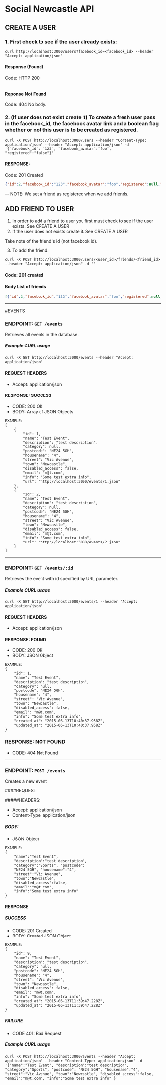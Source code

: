 # Social Newcastle API

## CREATE A USER

### 1. First check to see if the user already exists:

```
curl http://localhost:3000/users?facebook_id=<facebook_id> --header "Accept: application/json"
```

#### Response (Found)

Code: HTTP 200

```json{"id":1,"facebook_id":"123","facebook_avatar":"foo","registered":null,"created_at":"2015-06-13T07:54:26.588Z","updated_at":"2015-06-13T07:54:26.588Z"}
```

#### Reponse Not Found

Code: 404
No body.


### 2. (If user does not exist create it) To create a fresh user pass in the facebook_id, the facebook avatar link and a boolean flag whether or not this user is to be created as registered.

```curl -X POST http://localhost:3000/users --header "Content-Type: application/json" --header "Accept: application/json" -d '{"facebook_id": "123", "facebook_avatar":"foo", "registered":"false"}'```

#### RESPONSE:

Code:
201 Created

```json
{"id":2,"facebook_id":"123","facebook_avatar":"foo","registered":null,"created_at":"2015-06-13T07:55:57.039Z","updated_at":"2015-06-13T07:55:57.039Z"}
```

-- NOTE: We set a friend as registered when we add friends.

## ADD FRIEND TO USER

1. In order to add a friend to user you first must check to see if the user exists.  See CREATE A USER
2. If the user does not exists create it.  See CREATE A USER

Take note of the friend's id (not facebook id).

3. To add the friend:

```
curl -X POST http://localhost:3000/users/<user_id>/friends/<friend_id> --header "Accept: application/json" -d ''
```

#### Code: 201 created
#### Body List of friends

```json
[{"id":2,"facebook_id":"123","facebook_avatar":"foo","registered":null,"created_at":"2015-06-13T07:55:57.039Z","updated_at":"2015-06-13T07:55:57.039Z"},{"id":2,"facebook_id":"123","facebook_avatar":"foo","registered":null,"created_at":"2015-06-13T07:55:57.039Z","updated_at":"2015-06-13T07:55:57.039Z"}]
```

---

#EVENTS

### ENDPOINT:  ```GET /events```
Retrieves all events in the database.

##### Example CURL usage
```
curl -X GET http://localhost:3000/events --header "Accept: application/json"
```

#### REQUEST HEADERS
 * Accept: application/json

#### RESPONSE: SUCCESS
* CODE: 200 OK
* BODY: Array of JSON Objects
```
EXAMPLE:
[
    {
        "id": 1,
        "name": "Test Event",
        "description": "test description",
        "category": null,
        "postcode": "NE24 5GH",
        "housename": "4",
        "street": "Vic Avenue",
        "town": "Newcastle",
        "disabled_access": false,
        "email": "m@t.com",
        "info": "Some test extra info",
        "url": "http://localhost:3000/events/1.json"
    },
    {
        "id": 2,
        "name": "Test Event",
        "description": "test description",
        "category": null,
        "postcode": "NE24 5GH",
        "housename": "4",
        "street": "Vic Avenue",
        "town": "Newcastle",
        "disabled_access": false,
        "email": "m@t.com",
        "info": "Some test extra info",
        "url": "http://localhost:3000/events/2.json"
    }
]
```

---

### ENDPOINT:  ```GET /events/:id```
Retrieves the event with id specified by URL parameter.

##### Example CURL usage
```
curl -X GET http://localhost:3000/events/1 --header "Accept: application/json"
```

#### REQUEST HEADERS
 * Accept: application/json

#### RESPONSE: FOUND
* CODE: 200 OK
* BODY: JSON Object
```
EXAMPLE:
{
    "id": 1,
    "name": "Test Event",
    "description": "test description",
    "category": null,
    "postcode": "NE24 5GH",
    "housename": "4",
    "street": "Vic Avenue",
    "town": "Newcastle",
    "disabled_access": false,
    "email": "m@t.com",
    "info": "Some test extra info",
    "created_at": "2015-06-13T10:40:37.958Z",
    "updated_at": "2015-06-13T10:40:37.958Z"
}
```

### RESPONSE: NOT FOUND
* CODE: 404 Not Found

---

### ENDPOINT:  ```POST /events```
Creates a new event

####REQUEST

#####HEADERS:
 * Accept: application/json
 * Content-Type: application/json
 
##### BODY: 
 * JSON Object
```
EXAMPLE:
{
    "name":"Test Event", 
    "description":"test description", 
    "category":"Sports", "postcode": 
    "NE24 5GH", "housename":"4", 
    "street":"Vic Avenue", 
    "town":"Newcastle", 
    "disabled_access":false, 
    "email":"m@t.com", 
    "info":"Some test extra info" 
}
```

#### RESPONSE

##### SUCCESS

 * CODE: 201 Created
 * BODY: Created JSON Object
```
EXAMPLE:
{
    "id": 9,
    "name": "Test Event",
    "description": "test description",
    "category": null,
    "postcode": "NE24 5GH",
    "housename": "4",
    "street": "Vic Avenue",
    "town": "Newcastle",
    "disabled_access": false,
    "email": "m@t.com",
    "info": "Some test extra info",
    "created_at": "2015-06-13T11:39:47.228Z",
    "updated_at": "2015-06-13T11:39:47.228Z"
}
```

##### FAILURE
 * CODE 401: Bad Request

##### Example CURL usage
```
curl -X POST http://localhost:3000/events --header "Accept: application/json" --header "Content-Type: application/json" -d '{"name":"Test Event", "description":"test description", "category":"Sports", "postcode": "NE24 5GH", "housename":"4", "street":"Vic Avenue", "town":"Newcastle", "disabled_access":false, "email":"m@t.com", "info":"Some test extra info" }'

```

